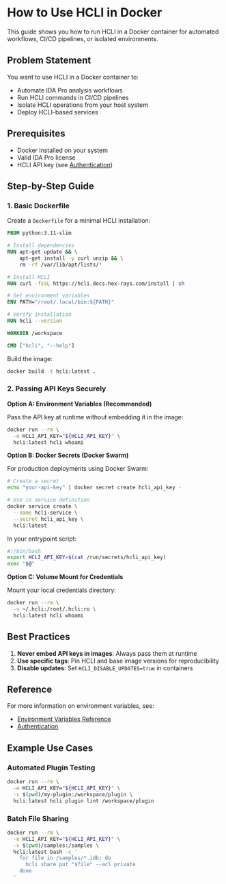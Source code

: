 # How to Use HCLI in Docker

This guide shows you how to run HCLI in a Docker container for automated workflows, CI/CD pipelines, or isolated environments.

## Problem Statement

You want to use HCLI in a Docker container to:

- Automate IDA Pro analysis workflows
- Run HCLI commands in CI/CD pipelines
- Isolate HCLI operations from your host system
- Deploy HCLI-based services

## Prerequisites

- Docker installed on your system
- Valid IDA Pro license
- HCLI API key (see [Authentication](../getting-started/authentication.md))

## Step-by-Step Guide

### 1. Basic Dockerfile

Create a `Dockerfile` for a minimal HCLI installation:

```dockerfile
FROM python:3.11-slim

# Install dependencies
RUN apt-get update && \
    apt-get install -y curl unzip && \
    rm -rf /var/lib/apt/lists/*

# Install HCLI
RUN curl -fsSL https://hcli.docs.hex-rays.com/install | sh

# Set environment variables
ENV PATH="/root/.local/bin:${PATH}"

# Verify installation
RUN hcli --version

WORKDIR /workspace

CMD ["hcli", "--help"]
```

Build the image:

```bash
docker build -t hcli:latest .
```

### 2. Passing API Keys Securely

**Option A: Environment Variables (Recommended)**

Pass the API key at runtime without embedding it in the image:

```bash
docker run --rm \
  -e HCLI_API_KEY="${HCLI_API_KEY}" \
  hcli:latest hcli whoami
```

**Option B: Docker Secrets (Docker Swarm)**

For production deployments using Docker Swarm:

```bash
# Create a secret
echo "your-api-key" | docker secret create hcli_api_key -

# Use in service definition
docker service create \
  --name hcli-service \
  --secret hcli_api_key \
  hcli:latest
```

In your entrypoint script:

```bash
#!/bin/bash
export HCLI_API_KEY=$(cat /run/secrets/hcli_api_key)
exec "$@"
```

**Option C: Volume Mount for Credentials**

Mount your local credentials directory:

```bash
docker run --rm \
  -v ~/.hcli:/root/.hcli:ro \
  hcli:latest hcli whoami
```

## Best Practices

1. **Never embed API keys in images**: Always pass them at runtime
2. **Use specific tags**: Pin HCLI and base image versions for reproducibility
4. **Disable updates**: Set `HCLI_DISABLE_UPDATES=true` in containers

## Reference

For more information on environment variables, see:

- [Environment Variables Reference](../reference/environment-variables.md)
- [Authentication](../getting-started/authentication.md)

## Example Use Cases

### Automated Plugin Testing

```bash
docker run --rm \
  -e HCLI_API_KEY="${HCLI_API_KEY}" \
  -v $(pwd)/my-plugin:/workspace/plugin \
  hcli:latest hcli plugin lint /workspace/plugin
```

### Batch File Sharing

```bash
docker run --rm \
  -e HCLI_API_KEY="${HCLI_API_KEY}" \
  -v $(pwd)/samples:/samples \
  hcli:latest bash -c '
    for file in /samples/*.idb; do
      hcli share put "$file" --acl private
    done
  '
```
